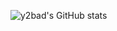 ![y2bad's GitHub stats](https://github-readme-stats.vercel.app/api?username=y2bad&show_icons=true&theme=radical)
